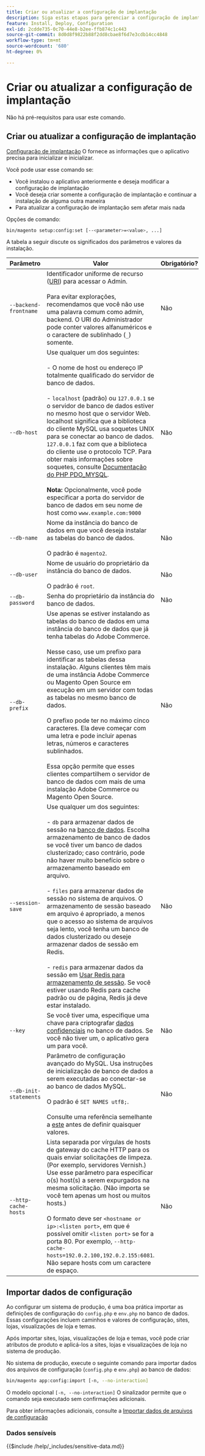```yaml
---
title: Criar ou atualizar a configuração de implantação
description: Siga estas etapas para gerenciar a configuração de implantação do Adobe Commerce ou Magento Open Source.
feature: Install, Deploy, Configuration
exl-id: 2cdde735-0c70-44e8-b2ee-ffb874c1c443
source-git-commit: 8d0d8f9822b88f2dd8cbae8f6d7e3cdb14cc4848
workflow-type: tm+mt
source-wordcount: '680'
ht-degree: 0%

---
```


# Criar ou atualizar a configuração de implantação

Não há pré-requisitos para usar este comando.

## Criar ou atualizar a configuração de implantação

[Configuração de implantação](../../configuration/reference/deployment-files.md) O fornece as informações que o aplicativo precisa para inicializar e inicializar.

Você pode usar esse comando se:

* Você instalou o aplicativo anteriormente e deseja modificar a configuração de implantação
* Você deseja criar somente a configuração de implantação e continuar a instalação de alguma outra maneira
* Para atualizar a configuração de implantação sem afetar mais nada

Opções de comando:

```bash
bin/magento setup:config:set [--<parameter>=<value>, ...]
```

A tabela a seguir discute os significados dos parâmetros e valores da instalação.

| Parâmetro | Valor | Obrigatório? |
|--- |--- |--- |
| `--backend-frontname` | Identificador uniforme de recurso ([URI](https://www.w3.org/Protocols/rfc2616/rfc2616-sec3.html#sec3.2)) para acessar o Admin.<br><br>Para evitar explorações, recomendamos que você não use uma palavra comum como admin, backend. O URI do Administrador pode conter valores alfanuméricos e o caractere de sublinhado (`_`) somente. | Não |
| `--db-host` | Use qualquer um dos seguintes:<br><br>- O nome de host ou endereço IP totalmente qualificado do servidor de banco de dados.<br><br>- `localhost` (padrão) ou `127.0.0.1` se o servidor de banco de dados estiver no mesmo host que o servidor Web. localhost significa que a biblioteca do cliente MySQL usa soquetes UNIX para se conectar ao banco de dados. `127.0.0.1` faz com que a biblioteca do cliente use o protocolo TCP. Para obter mais informações sobre soquetes, consulte [Documentação do PHP PDO_MYSQL](https://www.php.net/manual/en/ref.pdo-mysql.php).<br><br>**Nota:** Opcionalmente, você pode especificar a porta do servidor de banco de dados em seu nome de host como `www.example.com:9000` | Não |
| `--db-name` | Nome da instância do banco de dados em que você deseja instalar as tabelas do banco de dados.<br><br>O padrão é `magento2`. | Não |
| `--db-user` | Nome de usuário do proprietário da instância do banco de dados.<br><br>O padrão é `root`. | Não |
| `--db-password` | Senha do proprietário da instância do banco de dados. | Não |
| `--db-prefix` | Use apenas se estiver instalando as tabelas do banco de dados em uma instância do banco de dados que já tenha tabelas do Adobe Commerce.<br><br>Nesse caso, use um prefixo para identificar as tabelas dessa instalação. Alguns clientes têm mais de uma instância Adobe Commerce ou Magento Open Source em execução em um servidor com todas as tabelas no mesmo banco de dados.<br><br>O prefixo pode ter no máximo cinco caracteres. Ela deve começar com uma letra e pode incluir apenas letras, números e caracteres sublinhados.<br><br>Essa opção permite que esses clientes compartilhem o servidor de banco de dados com mais de uma instalação Adobe Commerce ou Magento Open Source. | Não |
| `--session-save` | Use qualquer um dos seguintes:<br><br>- `db` para armazenar dados de sessão na [banco de dados](https://developer.adobe.com/commerce/php/development/cache/partial/database-caching/). Escolha armazenamento de banco de dados se você tiver um banco de dados clusterizado; caso contrário, pode não haver muito benefício sobre o armazenamento baseado em arquivo.<br><br>- `files` para armazenar dados de sessão no sistema de arquivos. O armazenamento de sessão baseado em arquivo é apropriado, a menos que o acesso ao sistema de arquivos seja lento, você tenha um banco de dados clusterizado ou deseje armazenar dados de sessão em Redis.<br><br>- `redis` para armazenar dados da sessão em [Usar Redis para armazenamento de sessão](../../configuration/cache/config-redis.md). Se você estiver usando Redis para cache padrão ou de página, Redis já deve estar instalado. | Não |
| `--key` | Se você tiver uma, especifique uma chave para criptografar [dados confidenciais](#sensitive-data) no banco de dados. Se você não tiver um, o aplicativo gera um para você. | Não |
| `--db-init-statements` | Parâmetro de configuração avançado do MySQL. Usa instruções de inicialização de banco de dados a serem executadas ao conectar-se ao banco de dados MySQL.<br><br>O padrão é `SET NAMES utf8;`.<br><br>Consulte uma referência semelhante a [este](https://dev.mysql.com/doc/refman/5.6/en/server-options.html) antes de definir quaisquer valores. | Não |
| `--http-cache-hosts` | Lista separada por vírgulas de hosts de gateway do cache HTTP para os quais enviar solicitações de limpeza. (Por exemplo, servidores Vernish.) Use esse parâmetro para especificar o(s) host(s) a serem expurgados na mesma solicitação. (Não importa se você tem apenas um host ou muitos hosts.)<br><br>O formato deve ser `<hostname or ip>:<listen port>`, em que é possível omitir `<listen port>` se for a porta 80. Por exemplo, `--http-cache-hosts=192.0.2.100,192.0.2.155:6081`. Não separe hosts com um caractere de espaço. | Não |

## Importar dados de configuração

Ao configurar um sistema de produção, é uma boa prática importar as definições de configuração do `config.php` e `env.php` no banco de dados.
Essas configurações incluem caminhos e valores de configuração, sites, lojas, visualizações de loja e temas.

Após importar sites, lojas, visualizações de loja e temas, você pode criar atributos de produto e aplicá-los a sites, lojas e visualizações de loja no sistema de produção.

No sistema de produção, execute o seguinte comando para importar dados dos arquivos de configuração (`config.php` e `env.php`) ao banco de dados:

```bash
bin/magento app:config:import [-n, --no-interaction]
```

O modelo opcional `[-n, --no-interaction]` O sinalizador permite que o comando seja executado sem confirmações adicionais.

Para obter informações adicionais, consulte a [Importar dados de arquivos de configuração](../../configuration/cli/import-configuration.md)

### Dados sensíveis

{{$include /help/_includes/sensitive-data.md}}
